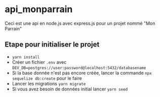 # api_monparrain
Ceci est une api en node.js avec express.js pour un projet nommé "Mon Parrain"
## Etape pour initialiser le projet
- ``yarn install``
- Créer un fichier `.env` avec `DEV_DB=postgres://user:password@localhost:5432/databasename`
- Si la base donnée n'est pas encore créée, lancer la commande `npx sequelize db:create` pour le faire
- Lancer les migrations `yarn migrate`
- Si vous avez besoin de données initial lancer `yarn seed`
